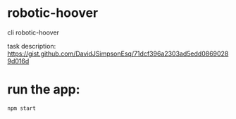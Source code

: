 # robotic-hoover
cli robotic-hoover

task description: https://gist.github.com/DavidJSimpsonEsq/71dcf396a2303ad5edd08690289d016d

# run the app:

`npm start`
